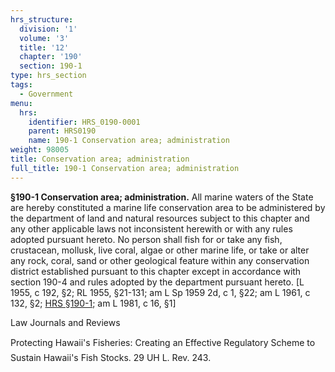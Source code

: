 ```yaml
---
hrs_structure:
  division: '1'
  volume: '3'
  title: '12'
  chapter: '190'
  section: 190-1
type: hrs_section
tags:
  - Government
menu:
  hrs:
    identifier: HRS_0190-0001
    parent: HRS0190
    name: 190-1 Conservation area; administration
weight: 98005
title: Conservation area; administration
full_title: 190-1 Conservation area; administration
---
```

**§190-1 Conservation area; administration.** All marine waters of the State are hereby constituted a marine life conservation area to be administered by the department of land and natural resources subject to this chapter and any other applicable laws not inconsistent herewith or with any rules adopted pursuant hereto. No person shall fish for or take any fish, crustacean, mollusk, live coral, algae or other marine life, or take or alter any rock, coral, sand or other geological feature within any conservation district established pursuant to this chapter except in accordance with section 190-4 and rules adopted by the department pursuant hereto. [L 1955, c 192, §2; RL 1955, §21-131; am L Sp 1959 2d, c 1, §22; am L 1961, c 132, §2; [HRS §190-1](/title-12/chapter-190/section-190-1/); am L 1981, c 16, §1]

Law Journals and Reviews

Protecting Hawaii's Fisheries: Creating an Effective Regulatory Scheme to Sustain Hawaii's Fish Stocks. 29 UH L. Rev. 243.